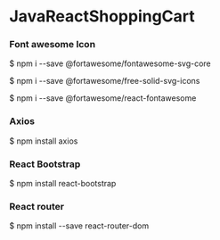 # JavaReactShoppingCart

### Font awesome Icon


$ npm i --save @fortawesome/fontawesome-svg-core


$ npm i --save @fortawesome/free-solid-svg-icons


$ npm i --save @fortawesome/react-fontawesome


### Axios


$ npm install axios


### React Bootstrap


$ npm install react-bootstrap


### React router


$ npm install --save react-router-dom
